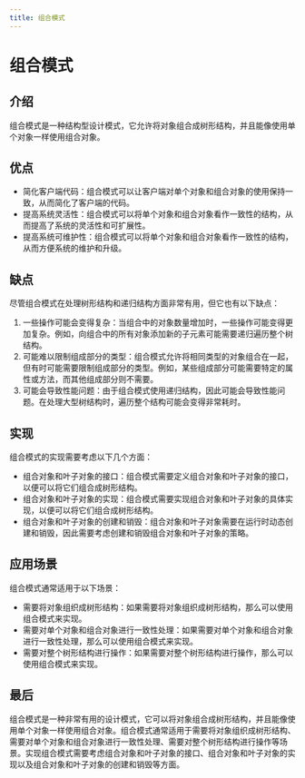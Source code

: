 ```yaml
---
title: 组合模式
---
```

# 组合模式
## 介绍

组合模式是一种结构型设计模式，它允许将对象组合成树形结构，并且能像使用单个对象一样使用组合对象。

## 优点

- 简化客户端代码：组合模式可以让客户端对单个对象和组合对象的使用保持一致，从而简化了客户端的代码。
- 提高系统灵活性：组合模式可以将单个对象和组合对象看作一致性的结构，从而提高了系统的灵活性和可扩展性。
- 提高系统可维护性：组合模式可以将单个对象和组合对象看作一致性的结构，从而方便系统的维护和升级。

## 缺点

尽管组合模式在处理树形结构和递归结构方面非常有用，但它也有以下缺点：

1. 一些操作可能会变得复杂：当组合中的对象数量增加时，一些操作可能变得更加复杂。例如，向组合中的所有对象添加新的子元素可能需要递归遍历整个树结构。
2. 可能难以限制组成部分的类型：组合模式允许将相同类型的对象组合在一起，但有时可能需要限制组成部分的类型。例如，某些组成部分可能需要特定的属性或方法，而其他组成部分则不需要。
3. 可能会导致性能问题：由于组合模式使用递归结构，因此可能会导致性能问题。在处理大型树结构时，遍历整个结构可能会变得非常耗时。

## 实现

组合模式的实现需要考虑以下几个方面：

- 组合对象和叶子对象的接口：组合模式需要定义组合对象和叶子对象的接口，以便可以将它们组合成树形结构。
- 组合对象和叶子对象的实现：组合模式需要实现组合对象和叶子对象的具体实现，以便可以将它们组合成树形结构。
- 组合对象和叶子对象的创建和销毁：组合对象和叶子对象需要在运行时动态创建和销毁，因此需要考虑创建和销毁组合对象和叶子对象的策略。

## 应用场景

组合模式通常适用于以下场景：

- 需要将对象组织成树形结构：如果需要将对象组织成树形结构，那么可以使用组合模式来实现。
- 需要对单个对象和组合对象进行一致性处理：如果需要对单个对象和组合对象进行一致性处理，那么可以使用组合模式来实现。
- 需要对整个树形结构进行操作：如果需要对整个树形结构进行操作，那么可以使用组合模式来实现。

## 最后

组合模式是一种非常有用的设计模式，它可以将对象组合成树形结构，并且能像使用单个对象一样使用组合对象。组合模式通常适用于需要将对象组织成树形结构、需要对单个对象和组合对象进行一致性处理、需要对整个树形结构进行操作等场景。实现组合模式需要考虑组合对象和叶子对象的接口、组合对象和叶子对象的实现以及组合对象和叶子对象的创建和销毁等方面。